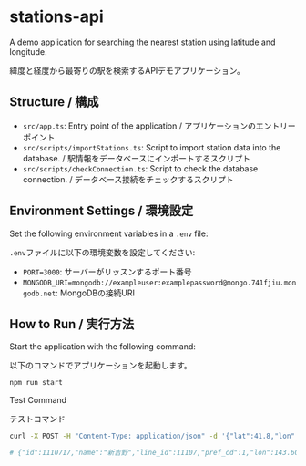 # stations-api

A demo application for searching the nearest station using latitude and longitude.

緯度と経度から最寄りの駅を検索するAPIデモアプリケーション。

## Structure / 構成

- `src/app.ts`: Entry point of the application / アプリケーションのエントリーポイント
- `src/scripts/importStations.ts`: Script to import station data into the database. / 駅情報をデータベースにインポートするスクリプト
- `src/scripts/checkConnection.ts`: Script to check the database connection. / データベース接続をチェックするスクリプト

## Environment Settings / 環境設定

Set the following environment variables in a `.env` file:

`.env`ファイルに以下の環境変数を設定してください:

  - `PORT=3000`: サーバーがリッスンするポート番号
  - `MONGODB_URI=mongodb://exampleuser:examplepassword@mongo.741fjiu.mongodb.net`: MongoDBの接続URI

## How to Run / 実行方法

Start the application with the following command:

以下のコマンドでアプリケーションを起動します。

```bash
npm run start
```

Test Command

テストコマンド

```bash
curl -X POST -H "Content-Type: application/json" -d '{"lat":41.8,"lon":143.7}' http://localhost:3000/nearest-station

# {"id":1110717,"name":"新吉野","line_id":11107,"pref_cd":1,"lon":143.608,"lat":42.7782,"weight":0,"e_sort":1110717}
```